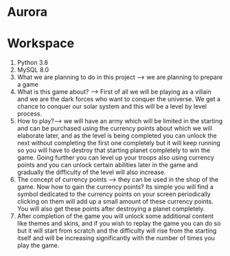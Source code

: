 # Aurora

# Workspace
1. Python 3.8
2. MySQL 8.0
3. What we are planning to do in this project
--> we are planning to prepare a game
4. What is this game about? --> First of all we will be playing as a villain and we are the dark forces who want to conquer the universe. We get a chance to conquer our solar system and this will be a level by level process.
5. How to play?--> we will have an army which will be limited in the starting and can be purchased using the currency points about which we will elaborate later, and as the level is being completed you can unlock the next without completing the first one completely but it will keep running so you will have to destroy that starting planet completely to win the game. Going further you can level up your troops also using currency points and you can unlock certain abilities later in the game and gradually the difficulty of the level will also increase.
6. The concept of currency points --> they can be used in the shop of the game. Now how to gain the currency points? Its simple you will find a symbol dedicated to the currency points on your screen periodically clicking on them will add up a small amount of these currency points. You will also get these points after destroying a planet completely.
7. After completion of the game you will unlock some additional content like themes and skins, and if you wish to replay the game you can do so but it will start from scratch and the difficulty will rise from the starting itself and will be increasing significantly with the number of times you play the game.
